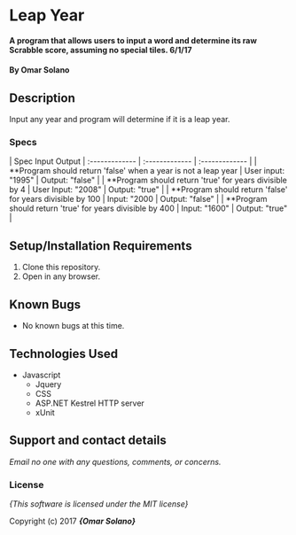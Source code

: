 # Leap Year

#### A program that allows users to input a word and determine its raw Scrabble score, assuming no special tiles. 6/1/17

#### By **Omar Solano**

## Description

Input any year and program will determine if it is a leap year.


### Specs
|       Spec               Input           Output
| :-------------     | :------------- | :------------- |
| **Program should return 'false' when a year is not a leap year | User input: "1995" | Output: "false" |
| **Program should return 'true' for years divisible by 4 | User Input: "2008" | Output: "true" |
| **Program should return 'false' for years divisible by 100 | Input: "2000 | Output: "false" |
| **Program should return 'true' for years divisible by 400 | Input: "1600" | Output: "true" |

## Setup/Installation Requirements

1. Clone this repository.
2. Open in any browser.

## Known Bugs
* No known bugs at this time.

## Technologies Used
* Javascript
  * Jquery
  * CSS
  * ASP.NET Kestrel HTTP server
  * xUnit

## Support and contact details

_Email no one with any questions, comments, or concerns._

### License

*{This software is licensed under the MIT license}*

Copyright (c) 2017 **_{Omar Solano}_**
